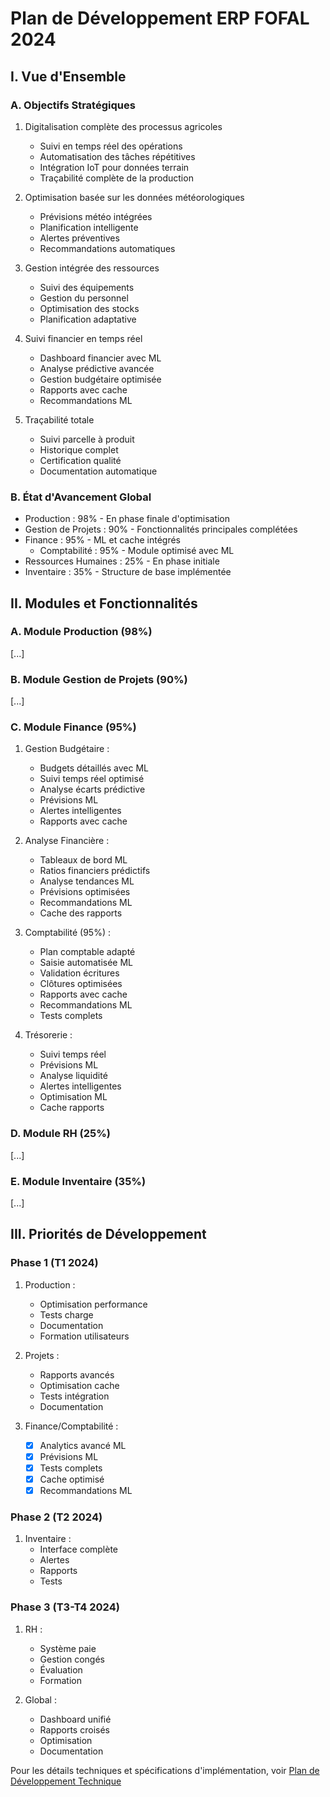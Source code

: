 # Plan de Développement ERP FOFAL 2024

## I. Vue d'Ensemble

### A. Objectifs Stratégiques
1. Digitalisation complète des processus agricoles
   - Suivi en temps réel des opérations
   - Automatisation des tâches répétitives
   - Intégration IoT pour données terrain
   - Traçabilité complète de la production

2. Optimisation basée sur les données météorologiques
   - Prévisions météo intégrées
   - Planification intelligente
   - Alertes préventives
   - Recommandations automatiques

3. Gestion intégrée des ressources
   - Suivi des équipements
   - Gestion du personnel
   - Optimisation des stocks
   - Planification adaptative

4. Suivi financier en temps réel
   - Dashboard financier avec ML
   - Analyse prédictive avancée
   - Gestion budgétaire optimisée
   - Rapports avec cache
   - Recommandations ML

5. Traçabilité totale
   - Suivi parcelle à produit
   - Historique complet
   - Certification qualité
   - Documentation automatique

### B. État d'Avancement Global
- Production : 98% - En phase finale d'optimisation
- Gestion de Projets : 90% - Fonctionnalités principales complétées
- Finance : 95% - ML et cache intégrés
  - Comptabilité : 95% - Module optimisé avec ML
- Ressources Humaines : 25% - En phase initiale
- Inventaire : 35% - Structure de base implémentée

## II. Modules et Fonctionnalités

### A. Module Production (98%)
[...]

### B. Module Gestion de Projets (90%)
[...]

### C. Module Finance (95%)
1. Gestion Budgétaire :
   - Budgets détaillés avec ML
   - Suivi temps réel optimisé
   - Analyse écarts prédictive
   - Prévisions ML
   - Alertes intelligentes
   - Rapports avec cache

2. Analyse Financière :
   - Tableaux de bord ML
   - Ratios financiers prédictifs
   - Analyse tendances ML
   - Prévisions optimisées
   - Recommandations ML
   - Cache des rapports

3. Comptabilité (95%) :
   - Plan comptable adapté
   - Saisie automatisée ML
   - Validation écritures
   - Clôtures optimisées
   - Rapports avec cache
   - Recommandations ML
   - Tests complets

4. Trésorerie :
   - Suivi temps réel
   - Prévisions ML
   - Analyse liquidité
   - Alertes intelligentes
   - Optimisation ML
   - Cache rapports

### D. Module RH (25%)
[...]

### E. Module Inventaire (35%)
[...]

## III. Priorités de Développement

### Phase 1 (T1 2024)
1. Production :
   - Optimisation performance
   - Tests charge
   - Documentation
   - Formation utilisateurs

2. Projets :
   - Rapports avancés
   - Optimisation cache
   - Tests intégration
   - Documentation

3. Finance/Comptabilité :
   - [x] Analytics avancé ML
   - [x] Prévisions ML
   - [x] Tests complets
   - [x] Cache optimisé
   - [x] Recommandations ML

### Phase 2 (T2 2024)
1. Inventaire :
   - Interface complète
   - Alertes
   - Rapports
   - Tests

### Phase 3 (T3-T4 2024)
1. RH :
   - Système paie
   - Gestion congés
   - Évaluation
   - Formation

2. Global :
   - Dashboard unifié
   - Rapports croisés
   - Optimisation
   - Documentation

Pour les détails techniques et spécifications d'implémentation, voir [Plan de Développement Technique](plan_developpement_technique.md)
